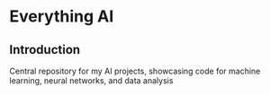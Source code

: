 # Everything AI

## Introduction
Central repository for my AI projects, showcasing code for machine learning, neural networks, and data analysis

